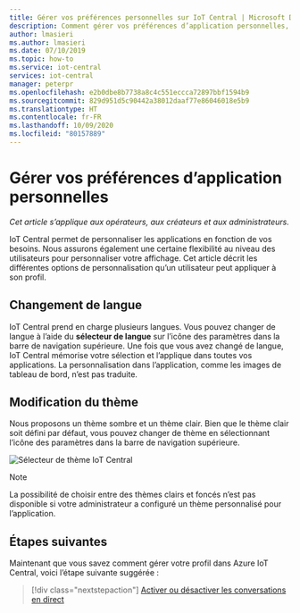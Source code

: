 ```yaml
---
title: Gérer vos préférences personnelles sur IoT Central | Microsoft Docs
description: Comment gérer vos préférences d’application personnelles, telles que la modification de la langue et du thème dans votre application IoT Central.
author: lmasieri
ms.author: lmasieri
ms.date: 07/10/2019
ms.topic: how-to
ms.service: iot-central
services: iot-central
manager: peterpr
ms.openlocfilehash: e2b0dbe8b7738a8c4c551eccca72897bbf1594b9
ms.sourcegitcommit: 829d951d5c90442a38012daaf77e86046018e5b9
ms.translationtype: HT
ms.contentlocale: fr-FR
ms.lasthandoff: 10/09/2020
ms.locfileid: "80157889"
---
```

# <a name="manage-your-personal-application-preferences"></a>Gérer vos préférences d’application personnelles

*Cet article s’applique aux opérateurs, aux créateurs et aux administrateurs.*

IoT Central permet de personnaliser les applications en fonction de vos besoins. Nous assurons également une certaine flexibilité au niveau des utilisateurs pour personnaliser votre affichage. Cet article décrit les différentes options de personnalisation qu’un utilisateur peut appliquer à son profil.

## <a name="changing-language"></a>Changement de langue

IoT Central prend en charge plusieurs langues. Vous pouvez changer de langue à l’aide du **sélecteur de langue** sur l’icône des paramètres dans la barre de navigation supérieure. Une fois que vous avez changé de langue, IoT Central mémorise votre sélection et l’applique dans toutes vos applications. La personnalisation dans l’application, comme les images de tableau de bord, n’est pas traduite.

## <a name="changing-theme"></a>Modification du thème

Nous proposons un thème sombre et un thème clair. Bien que le thème clair soit défini par défaut, vous pouvez changer de thème en sélectionnant l’icône des paramètres dans la barre de navigation supérieure.

![Sélecteur de thème IoT Central](media/howto-manage-preferences/settings.png)

> [!NOTE]
> La possibilité de choisir entre des thèmes clairs et foncés n’est pas disponible si votre administrateur a configuré un thème personnalisé pour l’application.

## <a name="next-steps"></a>Étapes suivantes

Maintenant que vous savez comment gérer votre profil dans Azure IoT Central, voici l’étape suivante suggérée :

> [!div class="nextstepaction"]
> [Activer ou désactiver les conversations en direct](howto-show-hide-chat.md)

